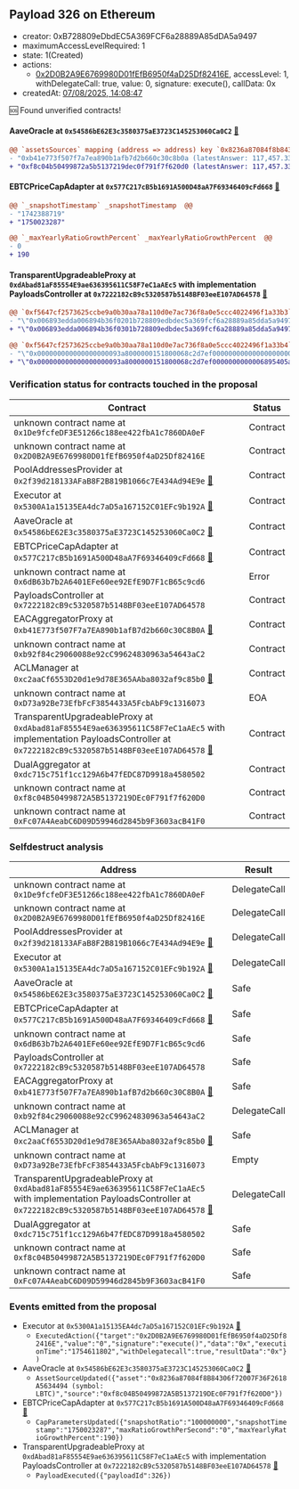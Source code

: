 ## Payload 326 on Ethereum

- creator: 0xB728809eDbdEC5A369FCF6a28889A85dDA5a9497
- maximumAccessLevelRequired: 1
- state: 1(Created)
- actions:
  - [0x2D0B2A9E6769980D01fEfB6950f4aD25Df82416E](https://etherscan.io/tx/0x2D0B2A9E6769980D01fEfB6950f4aD25Df82416E), accessLevel: 1, withDelegateCall: true, value: 0, signature: execute(), callData: 0x
- createdAt: [07/08/2025, 14:08:47](https://etherscan.io/tx/0xb1a219f24d5447351ec931da40f5dbd76bd00dbcb44cf2a699e0c9a4441dfd5d)

:sos: Found unverified contracts!

#### AaveOracle at `0x54586bE62E3c3580375aE3723C145253060Ca0C2` [:ghost:](https://github.com/bgd-labs/aave-address-book  "AaveV3Ethereum.ORACLE")

```diff
@@ `assetsSources` mapping (address => address) key `0x8236a87084f8b84306f72007f36f2618a5634494` @@
- "0xb41e773f507f7a7ea890b1afb7d2b660c30c8b0a (latestAnswer: 117,457.3382 [11745733828800, 8 decimals], description: BTC / USD)"
+ "0xf8c04b50499872a5b5137219dec0f791f7f620d0 (latestAnswer: 117,457.3382 [11745733828800, 8 decimals], description: Capped LBTC / BTC / USD)"

```
#### EBTCPriceCapAdapter at `0x577C217cB5b1691A500D48aA7F69346409cFd668` [:ghost:](https://github.com/bgd-labs/aave-address-book  "AaveV3Ethereum.ASSETS.eBTC.ORACLE")

```diff
@@ `_snapshotTimestamp` _snapshotTimestamp  @@
- "1742388719"
+ "1750023287"

@@ `_maxYearlyRatioGrowthPercent` _maxYearlyRatioGrowthPercent  @@
- 0
+ 190

```
#### TransparentUpgradeableProxy at `0xdAbad81aF85554E9ae636395611C58F7eC1aAEc5` with implementation PayloadsController at `0x7222182cB9c5320587b5148BF03eeE107AD64578` [:ghost:](https://github.com/bgd-labs/aave-address-book  "GovernanceV3Ethereum.PAYLOADS_CONTROLLER")

```diff
@@ `0xf5647cf2573625ccbe9a0b30aa78a110d0e7ac736f8a0e5ccc4022496f1a33b3` raw  @@
- "\"0x006893edda006894b36f0201b728809edbdec5a369fcf6a28889a85dda5a9497\""
+ "\"0x006893edda006894b36f0301b728809edbdec5a369fcf6a28889a85dda5a9497\""

@@ `0xf5647cf2573625ccbe9a0b30aa78a110d0e7ac736f8a0e5ccc4022496f1a33b4` raw  @@
- "\"0x000000000000000000093a8000000151800068c2d7ef00000000000000000000\""
+ "\"0x000000000000000000093a8000000151800068c2d7ef0000000000006895405a\""

```
### Verification status for contracts touched in the proposal

| Contract | Status |
|---------|------------|
| unknown contract name at `0x1De9fcfeDF3E51266c188ee422fbA1c7860DA0eF` | Contract |
| unknown contract name at `0x2D0B2A9E6769980D01fEfB6950f4aD25Df82416E` | Contract |
| PoolAddressesProvider at `0x2f39d218133AFaB8F2B819B1066c7E434Ad94E9e` [:ghost:](https://github.com/bgd-labs/aave-address-book  "AaveV3Ethereum.POOL_ADDRESSES_PROVIDER") | Contract |
| Executor at `0x5300A1a15135EA4dc7aD5a167152C01EFc9b192A` [:ghost:](https://github.com/bgd-labs/aave-address-book  "AaveV2Ethereum.POOL_ADMIN") | Contract |
| AaveOracle at `0x54586bE62E3c3580375aE3723C145253060Ca0C2` [:ghost:](https://github.com/bgd-labs/aave-address-book  "AaveV3Ethereum.ORACLE") | Contract |
| EBTCPriceCapAdapter at `0x577C217cB5b1691A500D48aA7F69346409cFd668` [:ghost:](https://github.com/bgd-labs/aave-address-book  "AaveV3Ethereum.ASSETS.eBTC.ORACLE") | Contract |
| unknown contract name at `0x6dB63b7b2A6401EFe60ee92EfE9D7F1cB65c9cd6` | Error |
| PayloadsController at `0x7222182cB9c5320587b5148BF03eeE107AD64578` | Contract |
| EACAggregatorProxy at `0xb41E773f507F7a7EA890b1afB7d2b660c30C8B0A` [:ghost:](https://github.com/bgd-labs/aave-address-book  "AaveV3Ethereum.ASSETS.tBTC.ORACLE") | Contract |
| unknown contract name at `0xb92f84c29060088e92cC99624830963a54643aC2` | Contract |
| ACLManager at `0xc2aaCf6553D20d1e9d78E365AAba8032af9c85b0` [:ghost:](https://github.com/bgd-labs/aave-address-book  "AaveV3Ethereum.ACL_MANAGER") | Contract |
| unknown contract name at `0xD73a92Be73EfbFcF3854433A5FcbAbF9c1316073` | EOA |
| TransparentUpgradeableProxy at `0xdAbad81aF85554E9ae636395611C58F7eC1aAEc5` with implementation PayloadsController at `0x7222182cB9c5320587b5148BF03eeE107AD64578` [:ghost:](https://github.com/bgd-labs/aave-address-book  "GovernanceV3Ethereum.PAYLOADS_CONTROLLER") | Contract |
| DualAggregator at `0xdc715c751f1cc129A6b47fEDC87D9918a4580502` | Contract |
| unknown contract name at `0xf8c04B50499872A5B5137219DEc0F791f7f620D0` | Contract |
| unknown contract name at `0xFc07A4AeabC6D09D59946d2845b9F3603acB41F0` | Contract |

### Selfdestruct analysis

| Address | Result |
|---------|------------|
| unknown contract name at `0x1De9fcfeDF3E51266c188ee422fbA1c7860DA0eF` | DelegateCall |
| unknown contract name at `0x2D0B2A9E6769980D01fEfB6950f4aD25Df82416E` | DelegateCall |
| PoolAddressesProvider at `0x2f39d218133AFaB8F2B819B1066c7E434Ad94E9e` [:ghost:](https://github.com/bgd-labs/aave-address-book  "AaveV3Ethereum.POOL_ADDRESSES_PROVIDER") | DelegateCall |
| Executor at `0x5300A1a15135EA4dc7aD5a167152C01EFc9b192A` [:ghost:](https://github.com/bgd-labs/aave-address-book  "AaveV2Ethereum.POOL_ADMIN") | DelegateCall |
| AaveOracle at `0x54586bE62E3c3580375aE3723C145253060Ca0C2` [:ghost:](https://github.com/bgd-labs/aave-address-book  "AaveV3Ethereum.ORACLE") | Safe |
| EBTCPriceCapAdapter at `0x577C217cB5b1691A500D48aA7F69346409cFd668` [:ghost:](https://github.com/bgd-labs/aave-address-book  "AaveV3Ethereum.ASSETS.eBTC.ORACLE") | Safe |
| unknown contract name at `0x6dB63b7b2A6401EFe60ee92EfE9D7F1cB65c9cd6` | Safe |
| PayloadsController at `0x7222182cB9c5320587b5148BF03eeE107AD64578` | Safe |
| EACAggregatorProxy at `0xb41E773f507F7a7EA890b1afB7d2b660c30C8B0A` [:ghost:](https://github.com/bgd-labs/aave-address-book  "AaveV3Ethereum.ASSETS.tBTC.ORACLE") | Safe |
| unknown contract name at `0xb92f84c29060088e92cC99624830963a54643aC2` | DelegateCall |
| ACLManager at `0xc2aaCf6553D20d1e9d78E365AAba8032af9c85b0` [:ghost:](https://github.com/bgd-labs/aave-address-book  "AaveV3Ethereum.ACL_MANAGER") | Safe |
| unknown contract name at `0xD73a92Be73EfbFcF3854433A5FcbAbF9c1316073` | Empty |
| TransparentUpgradeableProxy at `0xdAbad81aF85554E9ae636395611C58F7eC1aAEc5` with implementation PayloadsController at `0x7222182cB9c5320587b5148BF03eeE107AD64578` [:ghost:](https://github.com/bgd-labs/aave-address-book  "GovernanceV3Ethereum.PAYLOADS_CONTROLLER") | DelegateCall |
| DualAggregator at `0xdc715c751f1cc129A6b47fEDC87D9918a4580502` | Safe |
| unknown contract name at `0xf8c04B50499872A5B5137219DEc0F791f7f620D0` | Safe |
| unknown contract name at `0xFc07A4AeabC6D09D59946d2845b9F3603acB41F0` | Safe |

### Events emitted from the proposal

- Executor at `0x5300A1a15135EA4dc7aD5a167152C01EFc9b192A` [:ghost:](https://github.com/bgd-labs/aave-address-book  "AaveV2Ethereum.POOL_ADMIN")
  - `ExecutedAction({"target":"0x2D0B2A9E6769980D01fEfB6950f4aD25Df82416E","value":"0","signature":"execute()","data":"0x","executionTime":"1754611802","withDelegatecall":true,"resultData":"0x"})`
- AaveOracle at `0x54586bE62E3c3580375aE3723C145253060Ca0C2` [:ghost:](https://github.com/bgd-labs/aave-address-book  "AaveV3Ethereum.ORACLE")
  - `AssetSourceUpdated({"asset":"0x8236a87084f8B84306f72007F36F2618A5634494 (symbol: LBTC)","source":"0xf8c04B50499872A5B5137219DEc0F791f7f620D0"})`
- EBTCPriceCapAdapter at `0x577C217cB5b1691A500D48aA7F69346409cFd668` [:ghost:](https://github.com/bgd-labs/aave-address-book  "AaveV3Ethereum.ASSETS.eBTC.ORACLE")
  - `CapParametersUpdated({"snapshotRatio":"100000000","snapshotTimestamp":"1750023287","maxRatioGrowthPerSecond":"0","maxYearlyRatioGrowthPercent":190})`
- TransparentUpgradeableProxy at `0xdAbad81aF85554E9ae636395611C58F7eC1aAEc5` with implementation PayloadsController at `0x7222182cB9c5320587b5148BF03eeE107AD64578` [:ghost:](https://github.com/bgd-labs/aave-address-book  "GovernanceV3Ethereum.PAYLOADS_CONTROLLER")
  - `PayloadExecuted({"payloadId":326})`
